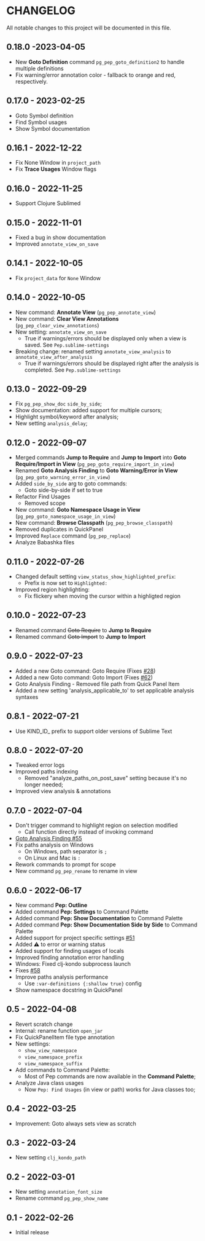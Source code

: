 # CHANGELOG

All notable changes to this project will be documented in this file.

## 0.18.0 -2023-04-05
- New **Goto Definition** command `pg_pep_goto_definition2` to handle multiple definitions
- Fix warning/error annotation color - fallback to orange and red, respectively.

## 0.17.0 - 2023-02-25
- Goto Symbol definition
- Find Symbol usages
- Show Symbol documentation

## 0.16.1 - 2022-12-22
- Fix None Window in `project_path`
- Fix **Trace Usages** Window flags

## 0.16.0 - 2022-11-25
- Support Clojure Sublimed

## 0.15.0 - 2022-11-01
- Fixed a bug in show documentation
- Improved `annotate_view_on_save`

## 0.14.1 - 2022-10-05
- Fix `project_data` for `None` Window

## 0.14.0 - 2022-10-05
- New command: **Annotate View** (`pg_pep_annotate_view`)
- New command: **Clear View Annotations** (`pg_pep_clear_view_annotations`)
- New setting: `annotate_view_on_save`
	- True if warnings/errors should be displayed only when a view is saved. See `Pep.sublime-settings`
- Breaking change: renamed setting `annotate_view_analysis` to `annotate_view_after_analysis`
	- True if warnings/errors should be displayed right after the analysis is completed. See `Pep.sublime-settings`

## 0.13.0 - 2022-09-29
- Fix `pg_pep_show_doc` `side_by_side`;
- Show documentation: added support for multiple cursors;
- Highlight symbol/keyword after analysis;
- New setting `analysis_delay`;

## 0.12.0 - 2022-09-07
- Merged commands **Jump to Require** and **Jump to Import** into **Goto Require/Import in View** (`pg_pep_goto_require_import_in_view`)
- Renamed **Goto Analysis Finding** to **Goto Warning/Error in View** (`pg_pep_goto_warning_error_in_view`)
- Added `side_by_side` arg to goto commands:
	- Goto side-by-side if set to true
- Refactor Find Usages
	- Removed scope
- New command: **Goto Namespace Usage in View** (`pg_pep_goto_namespace_usage_in_view`)
- New command: **Browse Classpath** (`pg_pep_browse_classpath`)
- Removed duplicates in QuickPanel
- Improved `Replace` command (`pg_pep_replace`)
- Analyze Babashka files

## 0.11.0 - 2022-07-26
- Changed default setting `view_status_show_highlighted_prefix`:
	- Prefix is now set to `Highlighted: `
- Improved region highlighting:
	- Fix flickery when moving the cursor within a highligted region

## 0.10.0 - 2022-07-23
- Renamed command ~~Goto Require~~ to **Jump to Require**
- Renamed command ~~Goto Import~~ to **Jump to Import**

## 0.9.0 - 2022-07-23
- Added a new Goto command: Goto Require (Fixes [#28](https://github.com/pedrorgirardi/Pep/issues/28))
- Added a new Goto command: Goto Import (Fixes [#62](https://github.com/pedrorgirardi/Pep/issues/62))
- Goto Analysis Finding - Removed file path from Quick Panel Item
- Added a new setting 'analysis_applicable_to' to set applicable analysis syntaxes

## 0.8.1 - 2022-07-21
- Use KIND_ID_ prefix to support older versions of Sublime Text

## 0.8.0 - 2022-07-20
- Tweaked error logs
- Improved paths indexing
	- Removed "analyze_paths_on_post_save" setting because it's no longer needed;
- Improved view analysis & annotations

## 0.7.0 - 2022-07-04
- Don't trigger command to highlight region on selection modified
	- Call function directly instead of invoking command
- [Goto Analysis Finding #55](https://github.com/pedrorgirardi/Pep/issues/55)
- Fix paths analysis on Windows
	- On Windows, path separator is `;`
	- On Linux and Mac is `:`
- Rework commands to prompt for scope
- New command `pg_pep_rename` to rename in view

## 0.6.0 - 2022-06-17
- New command **Pep: Outline**
- Added command **Pep: Settings** to Command Palette
- Added command **Pep: Show Documentation** to Command Palette
- Added command **Pep: Show Documentation Side by Side** to Command Palette
- Added support for project specific settings [#51](https://github.com/pedrorgirardi/Pep/issues/53)
- Added ⚠ to error or warning status
- Added support for finding usages of locals
- Improved finding annotation error handling
- Windows: Fixed clj-kondo subprocess launch
- Fixes [#58](https://github.com/pedrorgirardi/Pep/issues/58)
- Improve paths analysis performance
	- Use `:var-definitions {:shallow true}` config
- Show namespace docstring in QuickPanel

## 0.5 - 2022-04-08
- Revert scratch change
- Internal: rename function `open_jar`
- Fix QuickPanelItem file type annotation
- New settings:
	- `show_view_namespace`
	- `view_namespace_prefix`
	- `view_namespace_suffix`
- Add commands to Command Palette:
	- Most of Pep commands are now available in the **Command Palette**;
- Analyze Java class usages
	- Now `Pep: Find Usages` (in view or path) works for Java classes too;

## 0.4 - 2022-03-25
- Improvement: Goto always sets view as scratch

## 0.3 - 2022-03-24
- New setting `clj_kondo_path`

## 0.2 - 2022-03-01
- New setting `annotation_font_size`
- Rename command `pg_pep_show_name`

## 0.1 - 2022-02-26
- Initial release
